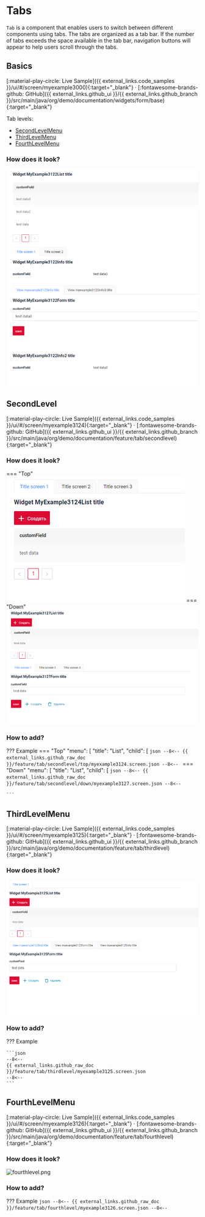 # Tabs
`Tab`  is a  component that enables users to switch between different components using tabs.
The tabs are organized as a tab bar. If the number of tabs exceeds the space available in the tab bar, navigation buttons will appear to help users scroll through the tabs.

## Basics
[:material-play-circle: Live Sample]({{ external_links.code_samples }}/ui/#/screen/myexample3000){:target="_blank"} ·
[:fontawesome-brands-github: GitHub]({{ external_links.github_ui }}/{{ external_links.github_branch }}/src/main/java/org/demo/documentation/widgets/form/base){:target="_blank"}

Tab levels:
* [SecondLevelMenu](#SecondLevel)
* [ThirdLevelMenu](#ThirdLevelMenu)
* [FourthLevelMenu](#FourthLevelMenu)

### How does it look?
![basic.png](basic.png)
 
##  <a id="SecondLevel">SecondLevel</a>

[:material-play-circle: Live Sample]({{ external_links.code_samples }}/ui/#/screen/myexample3124){:target="_blank"} · 
[:fontawesome-brands-github: GitHub]({{ external_links.github_ui }}/{{ external_links.github_branch }}/src/main/java/org/demo/documentation/feature/tab/secondlevel){:target="_blank"}
### How does it look?
=== "Top"
    ![secondlevel.png](secondlevel.png)
=== "Down"
    ![secondleveldown.png](secondleveldown.png)

###  How to add? 
??? Example
    === "Top"
        "menu": [
             "title": "List",
                "child": [
        ```json
        --8<--
        {{ external_links.github_raw_doc }}/feature/tab/secondlevel/top/myexample3124.screen.json
        --8<--
        ```
    === "Down"
        "menu": [
        "title": "List",
        "child": [
        ```json
        --8<--
        {{ external_links.github_raw_doc }}/feature/tab/secondlevel/down/myexample3127.screen.json
        --8<--
        ```

    ```
##  <a id="ThirdLevelMenu">ThirdLevelMenu</a>
[:material-play-circle: Live Sample]({{ external_links.code_samples }}/ui/#/screen/myexample3125){:target="_blank"} ·
[:fontawesome-brands-github: GitHub]({{ external_links.github_ui }}/{{ external_links.github_branch }}/src/main/java/org/demo/documentation/feature/tab/thirdlevel){:target="_blank"}
### How does it look?
![thirdlevel.png](thirdlevel.png)

###  How to add?
??? Example
 
    ```json
    --8<--
    {{ external_links.github_raw_doc }}/feature/tab/thirdlevel/myexample3125.screen.json
    --8<--
    ```

##  <a id="FourthLevelMenu">FourthLevelMenu</a>

[:material-play-circle: Live Sample]({{ external_links.code_samples }}/ui/#/screen/myexample3126){:target="_blank"} ·
[:fontawesome-brands-github: GitHub]({{ external_links.github_ui }}/{{ external_links.github_branch }}/src/main/java/org/demo/documentation/feature/tab/fourthlevel){:target="_blank"}
### How does it look?
![fourthlevel.png](fourthlevel.png)

### How to add?
??? Example
    ```json
    --8<--
    {{ external_links.github_raw_doc }}/feature/tab/fourthlevel/myexample3126.screen.json
    --8<--
    ```

